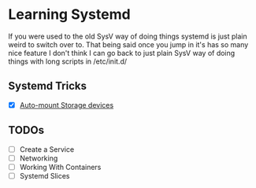 # Learning Systemd

If you were used to the old SysV way of doing things systemd is just plain weird to switch over to.  That being said once you jump in it's has so many nice feature I don't think I can go back to just plain SysV way of doing things with long scripts in /etc/init.d/

## Systemd Tricks

- [x] [Auto-mount Storage devices](markdown_guides/AutoMountDebug.md)

## TODOs

- [ ] Create a Service 
- [ ] Networking
- [ ] Working With Containers
- [ ] Systemd Slices
